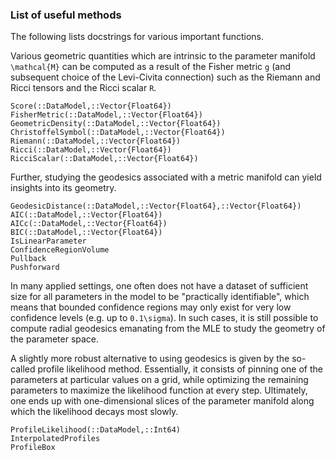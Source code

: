 
### List of useful methods


The following lists docstrings for various important functions.





Various geometric quantities which are intrinsic to the parameter manifold ``\mathcal{M}`` can be computed as a result of the Fisher metric ``g`` (and subsequent choice of the Levi-Civita connection) such as the Riemann and Ricci tensors and the Ricci scalar ``R``.
```@docs
Score(::DataModel,::Vector{Float64})
FisherMetric(::DataModel,::Vector{Float64})
GeometricDensity(::DataModel,::Vector{Float64})
ChristoffelSymbol(::DataModel,::Vector{Float64})
Riemann(::DataModel,::Vector{Float64})
Ricci(::DataModel,::Vector{Float64})
RicciScalar(::DataModel,::Vector{Float64})
```

Further, studying the geodesics associated with a metric manifold can yield insights into its geometry.
```@docs
GeodesicDistance(::DataModel,::Vector{Float64},::Vector{Float64})
AIC(::DataModel,::Vector{Float64})
AICc(::DataModel,::Vector{Float64})
BIC(::DataModel,::Vector{Float64})
IsLinearParameter
ConfidenceRegionVolume
Pullback
Pushforward
```

In many applied settings, one often does not have a dataset of sufficient size for all parameters in the model to be "practically identifiable", which means that bounded confidence regions may only exist for very low confidence levels (e.g. up to ``0.1\sigma``). In such cases, it is still possible to compute radial geodesics emanating from the MLE to study the geometry of the parameter space.

A slightly more robust alternative to using geodesics is given by the so-called profile likelihood method. Essentially, it consists of pinning one of the parameters at particular values on a grid, while optimizing the remaining parameters to maximize the likelihood function at every step. Ultimately, one ends up with one-dimensional slices of the parameter manifold along which the likelihood decays most slowly.

```@docs
ProfileLikelihood(::DataModel,::Int64)
InterpolatedProfiles
ProfileBox
```
